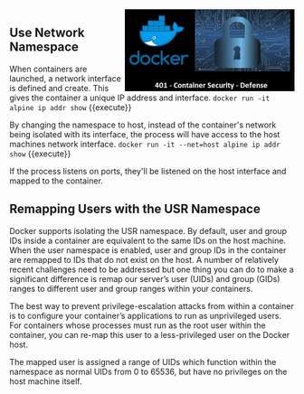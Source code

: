 <img align="right" src="./assets/docker_defense_pic_v1.jpg" width="300">

## Use Network Namespace

When containers are launched, a network interface is defined and  create. This gives the container a unique IP address and interface.
`docker run -it alpine ip addr show` {{execute}}

By changing the namespace to host, instead of the  container's network being isolated with its interface, the process will  have access to the host machines network interface.
`docker run -it --net=host alpine ip addr show` {{execute}}

If the process listens on ports, they'll be listened on the host interface and mapped to the container.


## Remapping Users with the USR Namespace

Docker supports isolating the USR namespace. By default, user and group IDs inside a container are equivalent to the same  IDs on the host machine.
When the user namespace is enabled, user and group IDs in the container are remapped to IDs that  do not exist on the host.  A number of relatively recent challenges need to be  addressed but one thing you can do to make a significant difference is  remap  our server’s user (UIDs) and group (GIDs) ranges to different  user and group ranges within your containers.

The best way to prevent privilege-escalation attacks from within a container is to configure your container’s applications to run as unprivileged users.
For containers whose processes must run as the root user within the container, you can re-map this user to a less-privileged user on the Docker host.

The mapped user is assigned a range of UIDs which function within the namespace as normal UIDs from 0 to 65536, but have no privileges on the host machine itself.
